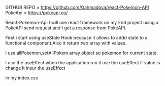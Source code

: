 GITHUB REPO = https://github.com/Gahmadova/react-Pokemon-API
PokeApi = https://pokeapi.co/

React-Pokemon-Api
I will use react framework on my 2nd project using a PokeAPI send request and I get a response from PokeAPI.

First i start using useState Hook because it allows to addd state to a functional component.Also it return two array with values.

I use allPokemon,setAllPokem array object so pokemon for current state.

I use the useEffect when the application run it use the useEffect if value is change it insur the useEffect

In my index.css
